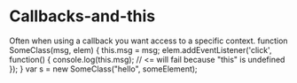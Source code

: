 # Callbacks-and-this
 
Often when using a callback you want access to a specific context.
function SomeClass(msg, elem) {
 this.msg = msg;
 elem.addEventListener('click', function() {
 console.log(this.msg); // <= will fail because "this" is undefined
 });
}
var s = new SomeClass("hello", someElement);
